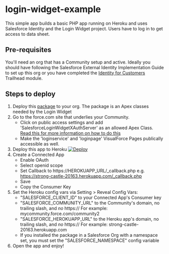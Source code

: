 login-widget-example
====================

This simple app builds a basic PHP app running on Heroku and uses Salesforce Identity and the Login Widget project. Users have to log in to get access to data sheet.

Pre-requisites
--------------
You'll need an org that has a Community setup and active. Ideally you should have following the Salesforce External Identity Implementation Guide to set up this org or you have completed the [Identity for Customers](https://trailhead.salesforce.com/module/identity_external) Trailhead module.

Steps to deploy
---------------
1. Deploy this [package] to your org. The package is an Apex classes needed by the Login Widget
2. Go to the force.com site that underlies your Community.
	* Click on public access settings and add 'SalesforceLoginWidgetXAuthServer' as an allowed Apex Class. [Read this for more information on how to do this](https://developer.salesforce.com/blogs/developer-relations/2012/02/quick-tip-public-restful-web-services-on-force-com-sites.html)
	* Make the 'loginservice' and 'loginpage' VisualForce Pages publically accessible as well.
3. Deploy this app to Heroku [![Deploy](https://www.herokucdn.com/deploy/button.png)](https://heroku.com/deploy?template=https://github.com/adamSellers/login-widget-example.git)
4. Create a Connected App
	* Enable OAuth
	* Select openid scope
	* Set Callback to https://HEROKUAPP_URL/_callback.php e.g. https://strong-castle-20163.herokuapp.com/_callback.php
	* Save
	* Copy the Consumer Key 
5. Set the Heroku config vars via Setting > Reveal Config Vars:
	* "SALESFORCE_CLIENT_ID" to your Connected App's Consumer key
	* "SALESFORCE_COMMUNITY_URL" to the Community's domain, no trailing slash, and _no_ https:// For example: mycommunity.force.com/community2
	* "SALESFORCE_HEROKUAPP_URL" to the Heroku app's domain, no trailing slash, and _no_ https:// For example: strong-castle-20163.herokuapp.com
	* If you installed the package in a Salesforce Org with a namespace set, you must set the "SALESFORCE_NAMESPACE" config variable
6. Open the app and enjoy!

[package]: <https://login.salesforce.com/packaging/installPackage.apexp?p0=04tj0000001iMnR>
